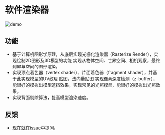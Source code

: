 软件渲染器
=========

![demo](https://s1.ax1x.com/2020/08/28/d5rtmQ.md.gif)

功能
--------
 - 基于计算机图形学原理，从底层实现光栅化渲染器（Rasterize Render），实现绘制2D图形及3D模型的功能 实现从物体空间、世界空间、相机观察，最终到屏幕空间的图形渲染。
 - 实现顶点着色器（vertex shader）、片面着色器（fragment shader），并基于此实现模型的UV纹理 贴图，法向量贴图 实现像素深度检测（z-buffer），能很好的模拟出模型遮挡效果，实现常见的光照模型，能很好的模拟出光照效果。
 - 实现背面剔除算法，提高模型渲染速度。

反馈
-------------
 - 现在就在[issue](https://github.com/noahwork/render/issues)中提问。
